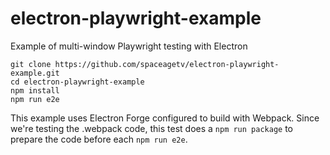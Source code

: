 # electron-playwright-example

Example of multi-window Playwright testing with Electron

```shell
git clone https://github.com/spaceagetv/electron-playwright-example.git
cd electron-playwright-example
npm install
npm run e2e
```

This example uses Electron Forge configured to build with Webpack. Since we're testing the .webpack code, this test does a `npm run package` to prepare the code before each `npm run e2e`.
